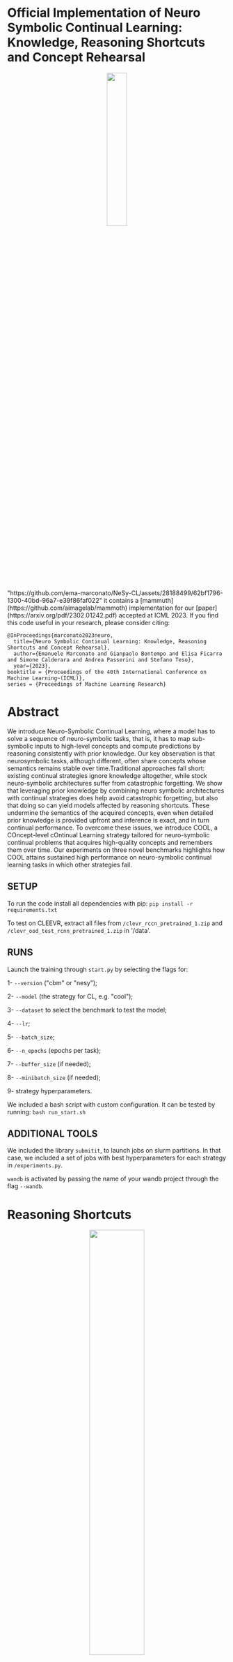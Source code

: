 # Official Implementation of Neuro Symbolic Continual Learning: Knowledge, Reasoning Shortcuts and Concept Rehearsal

<p align="center">
<img src="https://github.com/ema-marconato/NeSy-CL/assets/28188499/62bf1796-1300-40bd-96a7-e39f86faf022" width=30% height=30%>
</p>
"https://github.com/ema-marconato/NeSy-CL/assets/28188499/62bf1796-1300-40bd-96a7-e39f86faf022"
it contains a [mammuth](https://github.com/aimagelab/mammoth) implementation for our [paper](https://arxiv.org/pdf/2302.01242.pdf) accepted at ICML 2023.  If you find this code useful in your research, please consider citing:
    
    @InProceedings{marconato2023neuro,
      title={Neuro Symbolic Continual Learning: Knowledge, Reasoning Shortcuts and Concept Rehearsal}, 
      author={Emanuele Marconato and Gianpaolo Bontempo and Elisa Ficarra and Simone Calderara and Andrea Passerini and Stefano Teso},
      year={2023},
	booktitle = {Proceedings of the 40th International Conference on Machine Learning~(ICML)},
	series = {Proceedings of Machine Learning Research}




# Abstract

We introduce Neuro-Symbolic Continual Learning, where a model has to solve a sequence of neuro-symbolic tasks, that is, it has to map sub-symbolic inputs to high-level concepts and compute predictions by reasoning consistently with prior knowledge. Our key observation is that neurosymbolic tasks, although different, often share concepts whose semantics remains stable over time.Traditional approaches fall short: existing continual strategies ignore knowledge altogether, while stock neuro-symbolic architectures suffer from catastrophic forgetting. We show that leveraging prior knowledge by combining neuro symbolic architectures with continual strategies does help avoid catastrophic forgetting, but also that doing so can yield models affected by reasoning shortcuts. These undermine the semantics of the acquired concepts, even when detailed prior knowledge is provided upfront and inference is exact, and in turn continual performance. To overcome these issues, we introduce COOL, a COncept-level cOntinual Learning strategy tailored for neuro-symbolic continual problems that acquires high-quality concepts and remembers them over time. Our experiments on three novel benchmarks highlights how COOL attains sustained high performance on neuro-symbolic continual learning tasks in which other strategies fail.



## SETUP

To run the code install all dependencies with pip:
`pip install -r requirements.txt`

To test on CLEEVR, extract all files from `/clevr_rccn_pretrained_1.zip` and `/clevr_ood_test_rcnn_pretrained_1.zip` in '/data'.

## RUNS
Launch the training through `start.py` by selecting the flags for:

1- `--version` ("cbm" or "nesy");

2- `--model` (the strategy for CL, e.g. "cool");

3- `--dataset` to select the benchmark to test the model;

4- `--lr`;

5- `--batch_size`;

6- `--n_epochs` (epochs per task);

7- `--buffer_size` (if needed);

8- `--minibatch_size` (if needed);

9- strategy hyperparameters.

We included a bash script with custom configuration. It can be tested by running:
`bash run_start.sh`

## ADDITIONAL TOOLS

We included the library `submitit`, to launch jobs on slurm partitions. In that case, we included a set of jobs with best hyperparameters for each strategy in `/experiments.py`.

`wandb` is activated by passing the name of your wandb project through the flag `--wandb`.


# Reasoning Shortcuts

<p align="center">
<img src="https://github.com/ema-marconato/NeSy-CL/assets/28188499/f6c5fec1-ff97-4336-8fa3-6a8edc522eda" width=50% height=50%>
</p>

